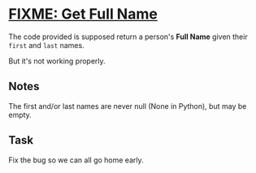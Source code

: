 # [FIXME: Get Full Name](https://www.codewars.com/kata/fixme-get-full-name "https://www.codewars.com/kata/597c684822bc9388f600010f")

The code provided is supposed return a person's **Full Name** given their ```first``` and ```last``` names.

But it's not working properly.

## Notes

The first and/or last names are never null (None in Python), but may be empty.

## Task

Fix the bug so we can all go home early.